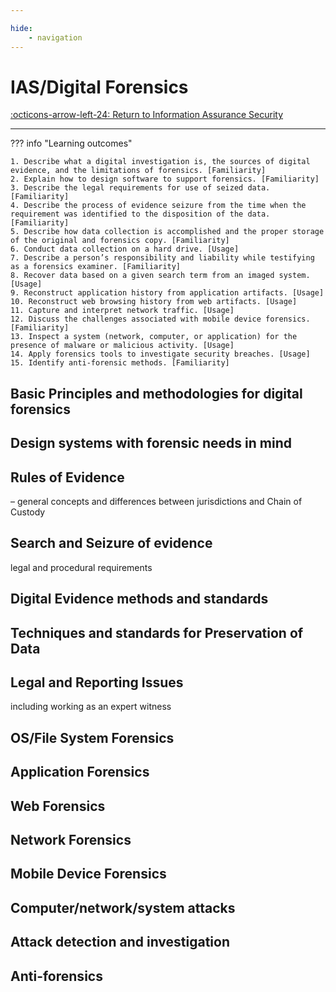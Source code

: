 ```yaml
---

hide:
    - navigation
---
```


# IAS/Digital Forensics

[:octicons-arrow-left-24: Return to Information Assurance Security](/Knowledge-Notebook/Information-Assurance-Security/)

---

??? info "Learning outcomes"

    1. Describe what a digital investigation is, the sources of digital evidence, and the limitations of forensics. [Familiarity]
    2. Explain how to design software to support forensics. [Familiarity]
    3. Describe the legal requirements for use of seized data. [Familiarity]
    4. Describe the process of evidence seizure from the time when the requirement was identified to the disposition of the data. [Familiarity]
    5. Describe how data collection is accomplished and the proper storage of the original and forensics copy. [Familiarity]
    6. Conduct data collection on a hard drive. [Usage]
    7. Describe a person’s responsibility and liability while testifying as a forensics examiner. [Familiarity]
    8. Recover data based on a given search term from an imaged system. [Usage]
    9. Reconstruct application history from application artifacts. [Usage]
    10. Reconstruct web browsing history from web artifacts. [Usage]
    11. Capture and interpret network traffic. [Usage]
    12. Discuss the challenges associated with mobile device forensics. [Familiarity]
    13. Inspect a system (network, computer, or application) for the presence of malware or malicious activity. [Usage]
    14. Apply forensics tools to investigate security breaches. [Usage]
    15. Identify anti-forensic methods. [Familiarity]

## Basic Principles and methodologies for digital forensics

## Design systems with forensic needs in mind

## Rules of Evidence

 – general concepts and differences between jurisdictions and Chain of Custody

## Search and Seizure of evidence

 legal and procedural requirements

## Digital Evidence methods and standards

## Techniques and standards for Preservation of Data

## Legal and Reporting Issues

including working as an expert witness

## OS/File System Forensics

## Application Forensics

## Web Forensics

## Network Forensics

## Mobile Device Forensics

## Computer/network/system attacks

## Attack detection and investigation

## Anti-forensics
